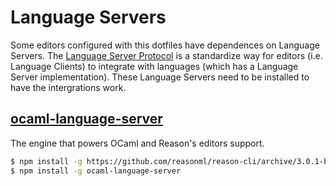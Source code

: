 # Language Servers

Some editors configured with this dotfiles have dependences on Language Servers. The [Language Server Protocol](https://github.com/Microsoft/language-server-protocol) is a standardize way for editors (i.e. Language Clients) to integrate with languages (which has a Language Server implementation). These Language Servers need to be installed to have the intergrations work.

## [ocaml-language-server](https://github.com/freebroccolo/ocaml-language-server/)

The engine that powers OCaml and Reason's editors support.

```bash
$ npm install -g https://github.com/reasonml/reason-cli/archive/3.0.1-bin-darwin.tar.gz
$ npm install -g ocaml-language-server
```
